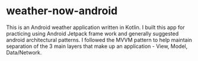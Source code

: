 # weather-now-android

This is an Android weather application written in Kotlin. I built this app for practicing using Android Jetpack frame work and generally suggested android architectural patterns.
I followed the MVVM pattern to help maintain separation of the 3 main layers that make up an application - View, Model, Data/Network.

